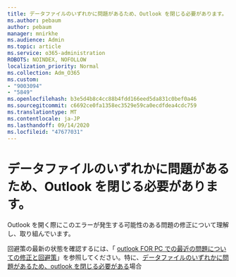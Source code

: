 ```yaml
---
title: データファイルのいずれかに問題があるため、Outlook を閉じる必要があります。
ms.author: pebaum
author: pebaum
manager: mnirkhe
ms.audience: Admin
ms.topic: article
ms.service: o365-administration
ROBOTS: NOINDEX, NOFOLLOW
localization_priority: Normal
ms.collection: Adm_O365
ms.custom:
- "9003094"
- "5849"
ms.openlocfilehash: b3e5d4b8c4cc88b4fdd166eed5da831c0bef0a46
ms.sourcegitcommit: c6692ce0fa1358ec3529e59ca0ecdfdea4cdc759
ms.translationtype: MT
ms.contentlocale: ja-JP
ms.lasthandoff: 09/14/2020
ms.locfileid: "47677031"
---
```

# <a name="something-is-wrong-with-one-of-your-data-files-and-outlook-needs-to-close"></a>データファイルのいずれかに問題があるため、Outlook を閉じる必要があります。

Outlook を開く際にこのエラーが発生する可能性のある問題の修正について理解し、取り組んでいます。

回避策の最新の状態を確認するには、「 [outlook FOR PC での最近の問題についての修正と回避策](https://support.microsoft.com/office/ecf61305-f84f-4e13-bb73-95a214ac1230)」を参照してください。特に、[データファイルのいずれかに問題があるため、outlook を閉じる必要がある](https://support.microsoft.com/office/a3b59934-2446-4f2a-bd25-58f88188b9b2)場合
